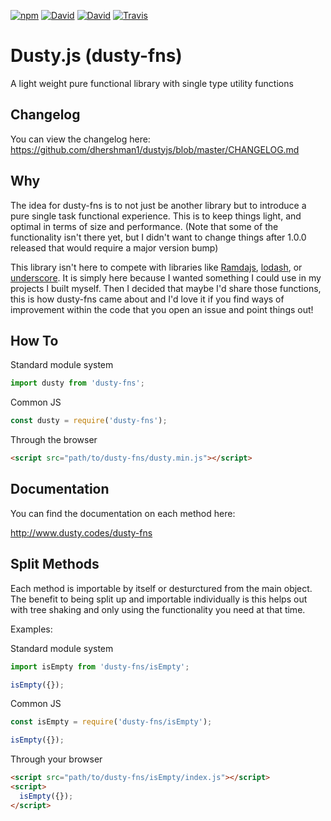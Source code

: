 [![npm](https://img.shields.io/npm/v/dusty-fns.svg?style=for-the-badge)](https://www.npmjs.com/package/dusty-fns) [![David](https://img.shields.io/david/dhershman1/dustyjs.svg?style=for-the-badge)](https://david-dm.org/dhershman1/dustyjs) [![David](https://img.shields.io/david/dev/dhershman1/dustyjs.svg?style=for-the-badge)](https://david-dm.org/dhershman1/dustyjs?type=dev) [![Travis](https://img.shields.io/travis/dhershman1/dustyjs.svg?style=for-the-badge)](https://travis-ci.org/dhershman1/dustyjs)

# Dusty.js (dusty-fns)

A light weight pure functional library with single type utility functions

## Changelog

You can view the changelog here: https://github.com/dhershman1/dustyjs/blob/master/CHANGELOG.md

## Why

The idea for dusty-fns is to not just be another library but to introduce a pure single task functional experience. This is to keep things light, and optimal in terms of size and performance. (Note that some of the functionality isn't there yet, but I didn't want to change things after 1.0.0 released that would require a major version bump)

This library isn't here to compete with libraries like [Ramdajs](http://ramdajs.com/), [lodash](https://lodash.com/), or [underscore](http://underscorejs.org/). It is simply here because I wanted something I could use in my projects I built myself. Then I decided that maybe I'd share those functions, this is how dusty-fns came about and I'd love it if you find ways of improvement within the code that you open an issue and point things out!

## How To

Standard module system

```js
import dusty from 'dusty-fns';
```

Common JS

```js
const dusty = require('dusty-fns');
```

Through the browser

```html
<script src="path/to/dusty-fns/dusty.min.js"></script>
```

## Documentation

You can find the documentation on each method here:

http://www.dusty.codes/dusty-fns

## Split Methods

Each method is importable by itself or desturctured from the main object. The benefit to being split up and importable individually is this helps out with tree shaking and only using the functionality you need at that time.

Examples:

Standard module system

```js
import isEmpty from 'dusty-fns/isEmpty';

isEmpty({});
```

Common JS

```js
const isEmpty = require('dusty-fns/isEmpty');

isEmpty({});
```

Through your browser

```html
<script src="path/to/dusty-fns/isEmpty/index.js"></script>
<script>
  isEmpty({});
</script>
```
